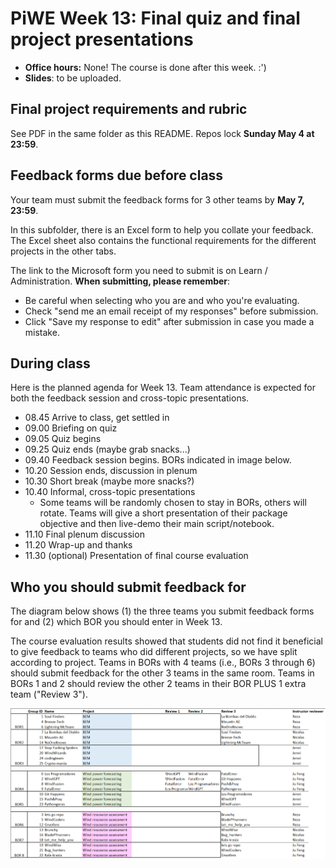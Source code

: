 # PiWE Week 13: Final quiz and final project presentations

* **Office hours:** None! The course is done after this week. :')
* **Slides**: to be uploaded.


## Final project requirements and rubric

See PDF in the same folder as this README.
Repos lock **Sunday May 4 at 23:59**.

## Feedback forms due before class

Your team must submit the feedback forms for 3 other teams by **May 7, 23:59**.

In this subfolder, there is an Excel form to help you collate your feedback. The
Excel sheet also contains the functional requirements for the different projects
in the other tabs.

The link to the Microsoft form you need to submit is on Learn / 
Administration.
**When submitting, please remember**:  
 * Be careful when selecting who you are and who you're evaluating.  
 * Check "send me an email receipt of my responses" before submission.
 * Click "Save my response to edit" after submission in case you made a mistake. 


## During class

Here is the planned agenda for Week 13. Team attendance is expected for both the
feedback session and cross-topic presentations.

 * 08.45    Arrive to class, get settled in
 * 09.00    Briefing on quiz
 * 09.05    Quiz begins
 * 09.25    Quiz ends (maybe grab snacks...)
 * 09.40    Feedback session begins. BORs indicated in image below.  
 * 10.20    Session ends, discussion in plenum
 * 10.30    Short break (maybe more snacks?)
 * 10.40    Informal, cross-topic presentations  
    * Some teams will be randomly chosen to stay in BORs, others will rotate.
      Teams will give a short presentation of their package objective
      and then live-demo their main script/notebook.
 * 11.10    Final plenum discussion  
 * 11.20    Wrap-up and thanks
 * 11.30    (optional) Presentation of final course evaluation

## Who you should submit feedback for

The diagram below shows (1) the three teams you submit feedback forms for and (2)
which BOR you should enter in Week 13.

The course evaluation results showed that students did not find it beneficial to
give feedback to teams who did different projects, so we have split according
to project. Teams in BORs with 4 teams (i.e., BORs 3 through 6) should submit
feedback for the other 3 teams in the same room. Teams in BORs 1 and 2 should
review the other 2 teams in their BOR PLUS 1 extra team ("Review 3").

![Who reviews whom](who-reviews-whom.png)

